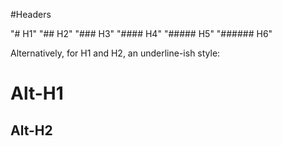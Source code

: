 #Headers

"# H1"
"## H2"
"### H3"
"#### H4"
"##### H5"
"###### H6"

Alternatively, for H1 and H2, an underline-ish style:

Alt-H1
======

Alt-H2
------
